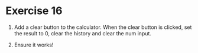 # Exercise 16

1. Add a clear button to the calculator. When the clear button is clicked, set the result to 0, clear the history and clear the num input.

2. Ensure it works!